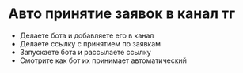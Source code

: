 # Авто принятие заявок в канал тг

- Делаете бота и добавляете его в канал
- Делаете ссылку с принятием по заявкам
- Запускаете бота и рассылаете ссылку
- Смотрите как бот их принимает автоматический
